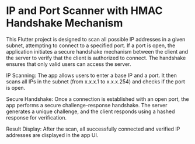 # IP and Port Scanner with HMAC Handshake Mechanism

This Flutter project is designed to scan all possible IP addresses in a given subnet, attempting to connect to a specified port. If a port is open, the application initiates a secure handshake mechanism between the client and the server to verify that the client is authorized to connect. The handshake ensures that only valid users can access the server.

IP Scanning: The app allows users to enter a base IP and a port. It then scans all IPs in the subnet (from x.x.x.1 to x.x.x.254) and checks if the port is open.

Secure Handshake: Once a connection is established with an open port, the app performs a secure challenge-response handshake. The server generates a unique challenge, and the client responds using a hashed response for verification.

Result Display: After the scan, all successfully connected and verified IP addresses are displayed in the app UI.


